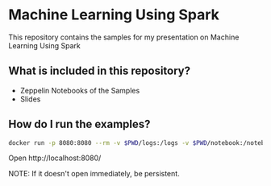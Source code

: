 # Machine Learning Using Spark

This repository contains the samples for my presentation on Machine Learning Using Spark

## What is included in this repository?

* Zeppelin Notebooks of the Samples
* Slides

## How do I run the examples?

```sh
docker run -p 8080:8080 --rm -v $PWD/logs:/logs -v $PWD/notebook:/notebook -v $PWD/data:/data -e ZEPPELIN_LOG_DIR='/logs' -e ZEPPELIN_NOTEBOOK_DIR='/notebook' -e ZEPPELIN_ADDR=0.0.0.0 --name zeppelin apache/zeppelin:0.8.2
```

Open http://localhost:8080/

NOTE: If it doesn't open immediately, be persistent.
